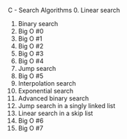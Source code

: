 C - Search Algorithms
0. Linear search
1. Binary search
2. Big O #0
3. Big O #1
4. Big O #2
5. Big O #3
6. Big O #4
7. Jump search
8. Big O #5
9. Interpolation search
10. Exponential search
11. Advanced binary search
12. Jump search in a singly linked list
13. Linear search in a skip list
14. Big O #6
15. Big O #7
